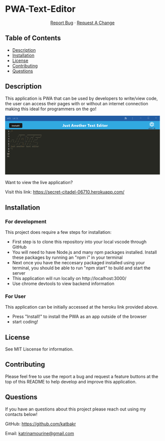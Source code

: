 # PWA-Text-Editor

<p align="center">
    <a href="https://github.com/katbakr/PWA-Text-Editor/issues">Report Bug</a>
    ·
    <a href="https://github.com/katbakr/PWA-Text-Editor/issues">Request A Change</a>
  </p>
</div>
  
  ## Table of Contents
  * [Description](#description)
  * [Installation](#installation)
  * [License](#license)
  * [Contributing](#contributing)
  * [Questions](#questions)

  ## Description
  This application is PWA that can be used by developers to write/view code, the user can access their pages with or without an internet connection making this ideal for programmers on the go! 

![Screenshot of JATE PWA](./assets/images/Screenshot%202023-02-23%20180751.png)

  Want to view the live application? 
  
  Visit this link: https://secret-citadel-06710.herokuapp.com/

  ## Installation

  ### For development
  This project does require a few steps for installation: 
  * First step is to clone this repository into your local vscode through GitHub 
  * You will need to have Node.js and many npm packages installed. Install these packages by running an "npm i" in your terminal 
  * Next once you have the neccesary packaged installed using your terminal, you should be able to run "npm start" to build and start the server
  * This application will run locally on http://localhost:3000/
  * Use chrome devtools to view backend information

  ### For User
This application can be initially accessed at the heroku link provided above.
* Press "Install!" to install the PWA as an app outside of the browser
* start coding!

## License
See MIT Liscense for information. 

  ## Contributing
  Please feel free to use the report a bug and request a feature buttons at the top of this README to help develop and improve this application.

  ## Questions
  If you have an questions about this project please reach out using my contacts below!
  
  GitHub: https://github.com/katbakr

  Email: katrinamourine@gmail.com

